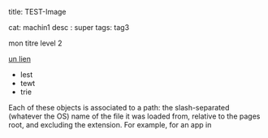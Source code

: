 title: TEST-Image

cat: machin1
desc : super
tags: tag3



mon titre 
level 2 

[un lien](https://google.com)



- lest
- tewt
- trie


Each of these objects is associated to a path: the slash-separated (whatever the OS) name of the file it was loaded from, relative to the pages root, and excluding the extension. For example, for an app in 



